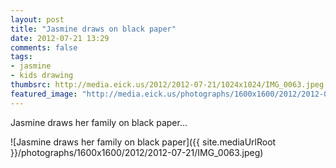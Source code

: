 ```yaml
---
layout: post
title: "Jasmine draws on black paper"
date: 2012-07-21 13:29
comments: false
tags: 
- jasmine
- kids drawing
thumbsrc: http://media.eick.us/2012/2012-07-21/1024x1024/IMG_0063.jpeg
featured_image: "http://media.eick.us/photographs/1600x1600/2012/2012-07-21/IMG_0063.jpeg"
---
```

Jasmine draws her family on black paper...

![Jasmine draws her family on black paper]({{ site.mediaUrlRoot }}/photographs/1600x1600/2012/2012-07-21/IMG_0063.jpeg)
